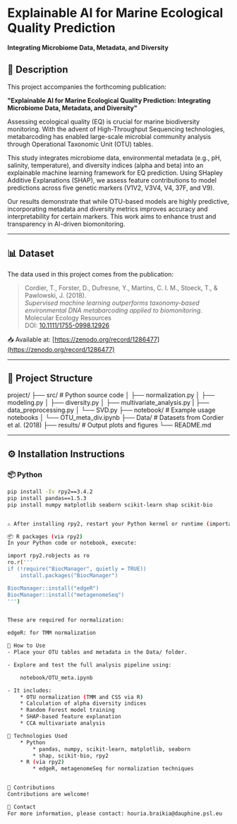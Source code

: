 # Explainable AI for Marine Ecological Quality Prediction  
**Integrating Microbiome Data, Metadata, and Diversity**

## 🧠 Description

This project accompanies the forthcoming publication:

**"Explainable AI for Marine Ecological Quality Prediction: Integrating Microbiome Data, Metadata, and Diversity"**

Assessing ecological quality (EQ) is crucial for marine biodiversity monitoring. With the advent of High-Throughput Sequencing technologies, metabarcoding has enabled large-scale microbial community analysis through Operational Taxonomic Unit (OTU) tables.

This study integrates microbiome data, environmental metadata (e.g., pH, salinity, temperature), and diversity indices (alpha and beta) into an explainable machine learning framework for EQ prediction. Using SHapley Additive Explanations (SHAP), we assess feature contributions to model predictions across five genetic markers (V1V2, V3V4, V4, 37F, and V9).

Our results demonstrate that while OTU-based models are highly predictive, incorporating metadata and diversity metrics improves accuracy and interpretability for certain markers. This work aims to enhance trust and transparency in AI-driven biomonitoring.

---

## 📊 Dataset

The data used in this project comes from the publication:

> Cordier, T., Forster, D., Dufresne, Y., Martins, C. I. M., Stoeck, T., & Pawlowski, J. (2018).  
> *Supervised machine learning outperforms taxonomy-based environmental DNA metabarcoding applied to biomonitoring*.  
> Molecular Ecology Resources  
> DOI: [10.1111/1755-0998.12926](https://doi.org/10.1111/1755-0998.12926)

📥 Available at: [https://zenodo.org/record/1286477](https://zenodo.org/record/1286477)

---

## 📁 Project Structure

project/
├── src/ # Python source code
│   ├── normalization.py
│   ├── modeling.py
│   ├── diversity.py
│   ├── multivariate_analysis.py
|   ├── data_preprocessing.py
│   └── SVD.py
├── notebook/ # Example usage notebooks
│   └── OTU_meta_div.ipynb
├── Data/ # Datasets from Cordier et al. (2018)
├── results/ # Output plots and figures
└── README.md


---

## ⚙️ Installation Instructions

### 📦 Python

```bash
pip install -Iv rpy2==3.4.2
pip install pandas==1.5.3
pip install numpy matplotlib seaborn scikit-learn shap scikit-bio


⚠️ After installing rpy2, restart your Python kernel or runtime (important for Jupyter users).

📦 R packages (via rpy2)
In your Python code or notebook, execute:

import rpy2.robjects as ro
ro.r('''
if (!require("BiocManager", quietly = TRUE))
    install.packages("BiocManager")

BiocManager::install("edgeR")
BiocManager::install("metagenomeSeq")
''')


These are required for normalization:

edgeR: for TMM normalization

🧪 How to Use
- Place your OTU tables and metadata in the Data/ folder.

- Explore and test the full analysis pipeline using:

    notebook/OTU_meta.ipynb

- It includes:
    * OTU normalization (TMM and CSS via R)
    * Calculation of alpha diversity indices
    * Random Forest model training
    * SHAP-based feature explanation
    * CCA multivariate analysis

🧠 Technologies Used
    * Python
        * pandas, numpy, scikit-learn, matplotlib, seaborn
        * shap, scikit-bio, rpy2
    * R (via rpy2)
        * edgeR, metagenomeSeq for normalization techniques


🤝 Contributions
Contributions are welcome!

📧 Contact
For more information, please contact: houria.braikia@dauphine.psl.eu 






               